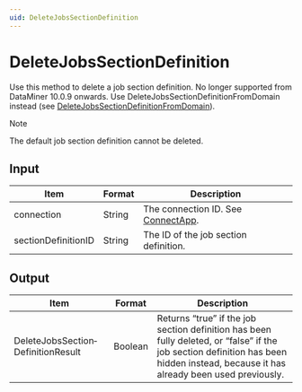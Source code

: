 ```yaml
---
uid: DeleteJobsSectionDefinition
---
```


# DeleteJobsSectionDefinition

Use this method to delete a job section definition. No longer supported from DataMiner 10.0.9 onwards. Use DeleteJobsSectionDefinitionFromDomain instead (see [DeleteJobsSectionDefinitionFromDomain](xref:DeleteJobsSectionDefinitionFromDomain)).

> [!NOTE]
> The default job section definition cannot be deleted.

## Input

| Item                | Format | Description                                          |
|---------------------|--------|------------------------------------------------------|
| connection          | String | The connection ID. See [ConnectApp](xref:ConnectApp). |
| sectionDefinitionID | String | The ID of the job section definition.                |

## Output

| Item | Format | Description |
|--|--|--|
| DeleteJobsSection­DefinitionResult | Boolean | Returns “true” if the job section definition has been fully deleted, or “false” if the job section definition has been hidden instead, because it has already been used previously. |
